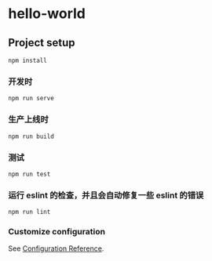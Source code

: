 # hello-world

## Project setup
```
npm install
```

### 开发时
```
npm run serve
```

### 生产上线时
```
npm run build
```

### 测试
```
npm run test
```

### 运行 eslint 的检查，并且会自动修复一些 eslint 的错误
```
npm run lint
```

### Customize configuration
See [Configuration Reference](https://cli.vuejs.org/config/).
